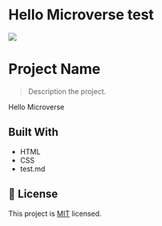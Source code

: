 # Hello Microverse test
![](https://img.shields.io/badge/Microverse-blueviolet)

# Project Name

> Description the project.

Hello Microverse


## Built With

- HTML
- CSS
- test.md


## 📝 License

This project is [MIT](./MIT.md) licensed.